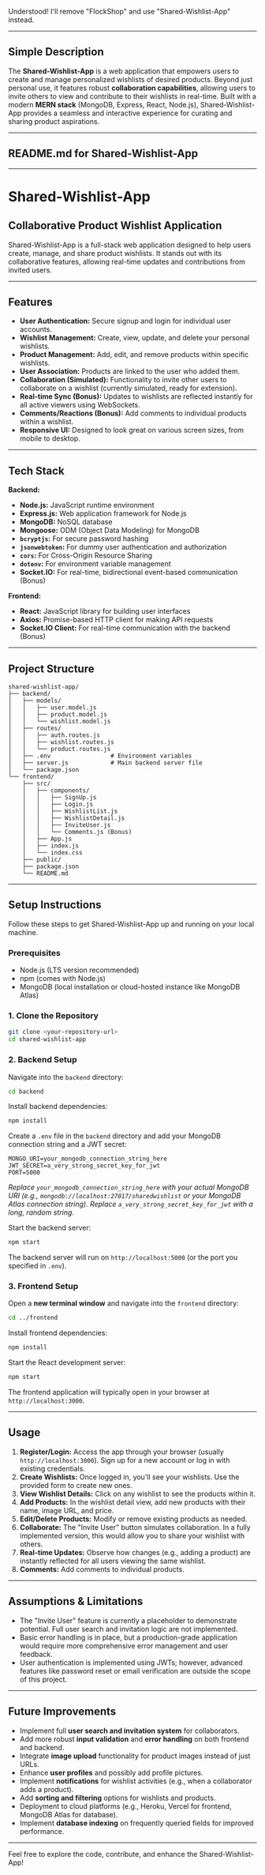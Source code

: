 Understood\! I'll remove "FlockShop" and use "Shared-Wishlist-App" instead.

-----

## Simple Description

The **Shared-Wishlist-App** is a web application that empowers users to create and manage personalized wishlists of desired products. Beyond just personal use, it features robust **collaboration capabilities**, allowing users to invite others to view and contribute to their wishlists in real-time. Built with a modern **MERN stack** (MongoDB, Express, React, Node.js), Shared-Wishlist-App provides a seamless and interactive experience for curating and sharing product aspirations.

-----

## README.md for Shared-Wishlist-App

-----

# Shared-Wishlist-App

## Collaborative Product Wishlist Application

Shared-Wishlist-App is a full-stack web application designed to help users create, manage, and share product wishlists. It stands out with its collaborative features, allowing real-time updates and contributions from invited users.

-----

## Features

  * **User Authentication:** Secure signup and login for individual user accounts.
  * **Wishlist Management:** Create, view, update, and delete your personal wishlists.
  * **Product Management:** Add, edit, and remove products within specific wishlists.
  * **User Association:** Products are linked to the user who added them.
  * **Collaboration (Simulated):** Functionality to invite other users to collaborate on a wishlist (currently simulated, ready for extension).
  * **Real-time Sync (Bonus):** Updates to wishlists are reflected instantly for all active viewers using WebSockets.
  * **Comments/Reactions (Bonus):** Add comments to individual products within a wishlist.
  * **Responsive UI:** Designed to look great on various screen sizes, from mobile to desktop.

-----

## Tech Stack

**Backend:**

  * **Node.js:** JavaScript runtime environment
  * **Express.js:** Web application framework for Node.js
  * **MongoDB:** NoSQL database
  * **Mongoose:** ODM (Object Data Modeling) for MongoDB
  * **`bcryptjs`:** For secure password hashing
  * **`jsonwebtoken`:** For dummy user authentication and authorization
  * **`cors`:** For Cross-Origin Resource Sharing
  * **`dotenv`:** For environment variable management
  * **Socket.IO:** For real-time, bidirectional event-based communication (Bonus)

**Frontend:**

  * **React:** JavaScript library for building user interfaces
  * **Axios:** Promise-based HTTP client for making API requests
  * **Socket.IO Client:** For real-time communication with the backend (Bonus)

-----

## Project Structure

```
shared-wishlist-app/
├── backend/
│   ├── models/
│   │   ├── user.model.js
│   │   ├── product.model.js
│   │   └── wishlist.model.js
│   ├── routes/
│   │   ├── auth.routes.js
│   │   ├── wishlist.routes.js
│   │   └── product.routes.js
│   ├── .env                 # Environment variables
│   ├── server.js            # Main backend server file
│   └── package.json
└── frontend/
    ├── src/
    │   ├── components/
    │   │   ├── SignUp.js
    │   │   ├── Login.js
    │   │   ├── WishlistList.js
    │   │   ├── WishlistDetail.js
    │   │   ├── InviteUser.js
    │   │   └── Comments.js (Bonus)
    │   ├── App.js
    │   ├── index.js
    │   └── index.css
    ├── public/
    ├── package.json
    └── README.md
```

-----

## Setup Instructions

Follow these steps to get Shared-Wishlist-App up and running on your local machine.

### Prerequisites

  * Node.js (LTS version recommended)
  * npm (comes with Node.js)
  * MongoDB (local installation or cloud-hosted instance like MongoDB Atlas)

### 1\. Clone the Repository

```bash
git clone <your-repository-url>
cd shared-wishlist-app
```

### 2\. Backend Setup

Navigate into the `backend` directory:

```bash
cd backend
```

Install backend dependencies:

```bash
npm install
```

Create a `.env` file in the `backend` directory and add your MongoDB connection string and a JWT secret:

```
MONGO_URI=your_mongodb_connection_string_here
JWT_SECRET=a_very_strong_secret_key_for_jwt
PORT=5000
```

*Replace `your_mongodb_connection_string_here` with your actual MongoDB URI (e.g., `mongodb://localhost:27017/sharedwishlist` or your MongoDB Atlas connection string).*
*Replace `a_very_strong_secret_key_for_jwt` with a long, random string.*

Start the backend server:

```bash
npm start
```

The backend server will run on `http://localhost:5000` (or the port you specified in `.env`).

### 3\. Frontend Setup

Open a **new terminal window** and navigate into the `frontend` directory:

```bash
cd ../frontend
```

Install frontend dependencies:

```bash
npm install
```

Start the React development server:

```bash
npm start
```

The frontend application will typically open in your browser at `http://localhost:3000`.

-----

## Usage

1.  **Register/Login:** Access the app through your browser (usually `http://localhost:3000`). Sign up for a new account or log in with existing credentials.
2.  **Create Wishlists:** Once logged in, you'll see your wishlists. Use the provided form to create new ones.
3.  **View Wishlist Details:** Click on any wishlist to see the products within it.
4.  **Add Products:** In the wishlist detail view, add new products with their name, image URL, and price.
5.  **Edit/Delete Products:** Modify or remove existing products as needed.
6.  **Collaborate:** The "Invite User" button simulates collaboration. In a fully implemented version, this would allow you to share your wishlist with others.
7.  **Real-time Updates:** Observe how changes (e.g., adding a product) are instantly reflected for all users viewing the same wishlist.
8.  **Comments:** Add comments to individual products.

-----

## Assumptions & Limitations

  * The "Invite User" feature is currently a placeholder to demonstrate potential. Full user search and invitation logic are not implemented.
  * Basic error handling is in place, but a production-grade application would require more comprehensive error management and user feedback.
  * User authentication is implemented using JWTs; however, advanced features like password reset or email verification are outside the scope of this project.

-----

## Future Improvements

  * Implement full **user search and invitation system** for collaborators.
  * Add more robust **input validation** and **error handling** on both frontend and backend.
  * Integrate **image upload** functionality for product images instead of just URLs.
  * Enhance **user profiles** and possibly add profile pictures.
  * Implement **notifications** for wishlist activities (e.g., when a collaborator adds a product).
  * Add **sorting and filtering** options for wishlists and products.
  * Deployment to cloud platforms (e.g., Heroku, Vercel for frontend, MongoDB Atlas for database).
  * Implement **database indexing** on frequently queried fields for improved performance.

-----

Feel free to explore the code, contribute, and enhance the Shared-Wishlist-App\!
